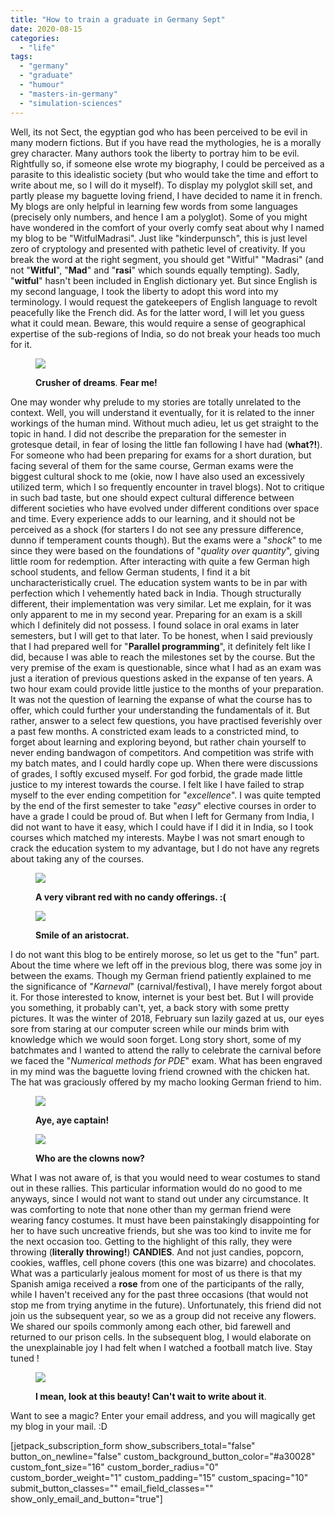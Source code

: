 ```yaml
---
title: "How to train a graduate in Germany Sept"
date: 2020-08-15
categories: 
  - "life"
tags: 
  - "germany"
  - "graduate"
  - "humour"
  - "masters-in-germany"
  - "simulation-sciences"
---
```


Well, its not Sect, the egyptian god who has been perceived to be evil in many modern fictions. But if you have read the mythologies, he is a morally grey character. Many authors took the liberty to portray him to be evil. Rightfully so, if someone else wrote my biography, I could be perceived as a parasite to this idealistic society (but who would take the time and effort to write about me, so I will do it myself). To display my polyglot skill set, and partly please my baguette loving friend, I have decided to name it in french. My blogs are only helpful in learning few words from some languages (precisely only numbers, and hence I am a polyglot). Some of you might have wondered in the comfort of your overly comfy seat about why I named my blog to be "WitfulMadrasi". Just like "kinderpunsch", this is just level zero of cryptology and presented with pathetic level of creativity. If you break the word at the right segment, you should get "Witful" "Madrasi" (and not "**Witful**", "**Mad**" and "**rasi**" which sounds equally tempting). Sadly, "**witful**" hasn't been included in English dictionary yet. But since English is my second language, I took the liberty to adopt this word into my terminology. I would request the gatekeepers of English language to revolt peacefully like the French did. As for the latter word, I will let you guess what it could mean. Beware, this would require a sense of geographical expertise of the sub-regions of India, so do not break your heads too much for it.

<figure>

![](/assets/img/posts/img-20180212-wa0021.jpg)

<figcaption>

**Crusher of dreams**. **Fear me!**

</figcaption>

</figure>

One may wonder why prelude to my stories are totally unrelated to the context. Well, you will understand it eventually, for it is related to the inner workings of the human mind. Without much adieu, let us get straight to the topic in hand. I did not describe the preparation for the semester in grotesque detail, in fear of losing the little fan following I have had (**what?!**). For someone who had been preparing for exams for a short duration, but facing several of them for the same course, German exams were the biggest cultural shock to me (okie, now I have also used an excessively utilized term, which I so frequently encounter in travel blogs). Not to critique in such bad taste, but one should expect cultural difference between different societies who have evolved under different conditions over space and time. Every experience adds to our learning, and it should not be perceived as a shock (for starters I do not see any pressure difference, dunno if temperament counts though). But the exams were a "_shock_" to me since they were based on the foundations of "_quality over quantity_", giving little room for redemption. After interacting with quite a few German high school students, and fellow German students, I find it a bit uncharacteristically cruel. The education system wants to be in par with perfection which I vehemently hated back in India. Though structurally different, their implementation was very similar. Let me explain, for it was only apparent to me in my second year. Preparing for an exam is a skill which I definitely did not possess. I found solace in oral exams in later semesters, but I will get to that later. To be honest, when I said previously that I had prepared well for "**Parallel programming**", it definitely felt like I did, because I was able to reach the milestones set by the course. But the very premise of the exam is questionable, since what I had as an exam was just a iteration of previous questions asked in the expanse of ten years. A two hour exam could provide little justice to the months of your preparation. It was not the question of learning the expanse of what the course has to offer, which could further your understanding the fundamentals of it. But rather, answer to a select few questions, you have practised feverishly over a past few months. A constricted exam leads to a constricted mind, to forget about learning and exploring beyond, but rather chain yourself to never ending bandwagon of competitors. And competition was strife with my batch mates, and I could hardly cope up. When there were discussions of grades, I softly excused myself. For god forbid, the grade made little justice to my interest towards the course. I felt like I have failed to strap myself to the ever ending competition for "_excellence_". I was quite tempted by the end of the first semester to take "_easy_" elective courses in order to have a grade I could be proud of. But when I left for Germany from India, I did not want to have it easy, which I could have if I did it in India, so I took courses which matched my interests. Maybe I was not smart enough to crack the education system to my advantage, but I do not have any regrets about taking any of the courses.

<figure>

![](/assets/img/posts/img-20180212-wa0020.jpg)

<figcaption>

**A very vibrant red with no candy offerings. :(**

</figcaption>

</figure>

<figure>

![](/assets/img/posts/img-20180212-wa0024.jpg)

<figcaption>

**Smile of an aristocrat.**

</figcaption>

</figure>

I do not want this blog to be entirely morose, so let us get to the "fun" part. About the time where we left off in the previous blog, there was some joy in between the exams. Though my German friend patiently explained to me the significance of "_Karneval_" (carnival/festival), I have merely forgot about it. For those interested to know, internet is your best bet. But I will provide you something, it probably can't, yet, a back story with some pretty pictures. It was the winter of 2018, February sun lazily gazed at us, our eyes sore from staring at our computer screen while our minds brim with knowledge which we would soon forget. Long story short, some of my batchmates and I wanted to attend the rally to celebrate the carnival before we faced the "_Numerical methods for PDE_" exam. What has been engraved in my mind was the baguette loving friend crowned with the chicken hat. The hat was graciously offered by my macho looking German friend to him.

<figure>

![](/assets/img/posts/img-20180212-wa0022.jpg)

<figcaption>

**Aye, aye captain!**

</figcaption>

</figure>

<figure>

![](/assets/img/posts/img-20180212-wa0023.jpg)

<figcaption>

**Who are the clowns now?**

</figcaption>

</figure>

What I was not aware of, is that you would need to wear costumes to stand out in these rallies. This particular information would do no good to me anyways, since I would not want to stand out under any circumstance. It was comforting to note that none other than my german friend were wearing fancy costumes. It must have been painstakingly disappointing for her to have such uncreative friends, but she was too kind to invite me for the next occasion too. Getting to the highlight of this rally, they were throwing (**literally throwing!**) **CANDIES**. And not just candies, popcorn, cookies, waffles, cell phone covers (this one was bizarre) and chocolates. What was a particularly jealous moment for most of us there is that my Spanish amiga received a **rose** from one of the participants of the rally, while I haven't received any for the past three occasions (that would not stop me from trying anytime in the future). Unfortunately, this friend did not join us the subsequent year, so we as a group did not receive any flowers. We shared our spoils commonly among each other, bid farewell and returned to our prison cells. In the subsequent blog, I would elaborate on the unexplainable joy I had felt when I watched a football match live. Stay tuned !

<figure>

![](/assets/img/posts/img-20180324-wa0008.jpg)

<figcaption>

**I mean, look at this beauty! Can't wait to write about it**.

</figcaption>

</figure>

Want to see a magic? Enter your email address, and you will magically get my blog in your mail. :D

\[jetpack\_subscription\_form show\_subscribers\_total="false" button\_on\_newline="false" custom\_background\_button\_color="#a30028" custom\_font\_size="16" custom\_border\_radius="0" custom\_border\_weight="1" custom\_padding="15" custom\_spacing="10" submit\_button\_classes="" email\_field\_classes="" show\_only\_email\_and\_button="true"\]
